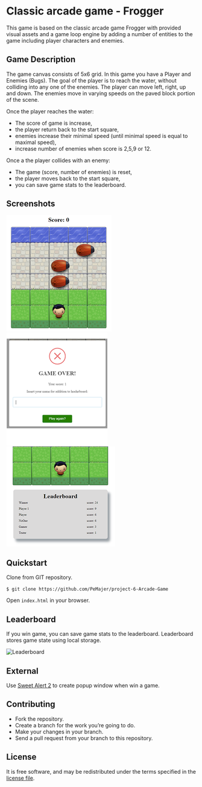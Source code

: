 # Classic arcade game - Frogger
This game is based on the classic arcade game Frogger with provided visual assets and a game loop engine by adding a number of entities to the game including player characters and enemies.

## Game Description
The game canvas consists of 5x6 grid. In this game you have a Player and Enemies (Bugs). The goal of the player is to reach the water, without colliding into any one of the enemies. The player can move left, right, up and down. The enemies move in varying speeds on the paved block portion of the scene.

Once the player reaches the water:
 * The score of game is increase,
 * the player return back to the start square,
 * enemies increase their minimal speed (until minimal speed is equal to maximal speed),
 * increase number of enemies when score is 2,5,9 or 12.

 Once a the player collides with an enemy:
 * The game (score, number of enemies) is reset,
 * the player moves back to the start square,
 * you can save game stats to the leaderboard.

## Screenshots

![Game canvas](images/game.png)
![Win Game](images/popup2.png)
![Leaderboard](images/leader.png)

## Quickstart
Clone from GIT repository.
```
$ git clone https://github.com/PeMajer/project-6-Arcade-Game
```
Open `index.html` in your browser.

## Leaderboard
If you win game, you can save game stats to the leaderboard. Leaderboard stores game state using local storage.

![Leaderboard](img/board.png)

## External
Use [Sweet Alert 2](https://github.com/limonte/sweetalert2) to create popup window when win a game.

## Contributing
* Fork the repository.
* Create a branch for the work you’re going to do.
* Make your changes in your branch.
* Send a pull request from your branch to this repository.

## License
It is free software, and may be redistributed under the terms specified in the [license file](LICENSE.md).


